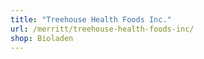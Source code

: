 ```yaml
---
title: "Treehouse Health Foods Inc."
url: /merritt/treehouse-health-foods-inc/
shop: Bioladen
---
```

